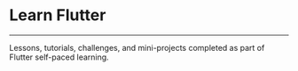 # Learn Flutter

--- 

Lessons, tutorials, challenges, and mini-projects completed as part of Flutter self-paced learning. 

